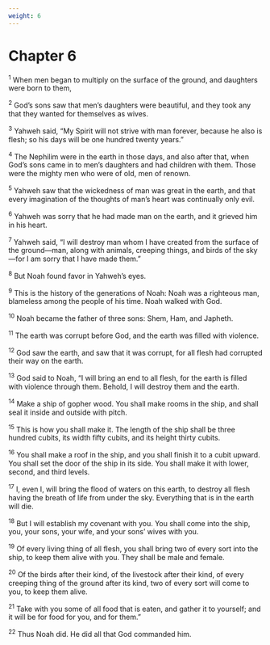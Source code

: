 ```yaml
---
weight: 6
---
```


# Chapter 6

<sup>1</sup> When men began to multiply on the surface of the ground, and daughters were born to them, 

<sup>2</sup> God’s sons saw that men’s daughters were beautiful, and they took any that they wanted for themselves as wives. 

<sup>3</sup> Yahweh said, “My Spirit will not strive with man forever, because he also is flesh; so his days will be one hundred twenty years.” 

<sup>4</sup> The Nephilim were in the earth in those days, and also after that, when God’s sons came in to men’s daughters and had children with them. Those were the mighty men who were of old, men of renown. 

<sup>5</sup> Yahweh saw that the wickedness of man was great in the earth, and that every imagination of the thoughts of man’s heart was continually only evil. 

<sup>6</sup> Yahweh was sorry that he had made man on the earth, and it grieved him in his heart. 

<sup>7</sup> Yahweh said, “I will destroy man whom I have created from the surface of the ground—man, along with animals, creeping things, and birds of the sky—for I am sorry that I have made them.” 

<sup>8</sup> But Noah found favor in Yahweh’s eyes. 

<sup>9</sup> This is the history of the generations of Noah: Noah was a righteous man, blameless among the people of his time. Noah walked with God. 

<sup>10</sup> Noah became the father of three sons: Shem, Ham, and Japheth. 

<sup>11</sup> The earth was corrupt before God, and the earth was filled with violence. 

<sup>12</sup> God saw the earth, and saw that it was corrupt, for all flesh had corrupted their way on the earth. 

<sup>13</sup> God said to Noah, “I will bring an end to all flesh, for the earth is filled with violence through them. Behold, I will destroy them and the earth. 

<sup>14</sup> Make a ship of gopher wood. You shall make rooms in the ship, and shall seal it inside and outside with pitch. 

<sup>15</sup> This is how you shall make it. The length of the ship shall be three hundred cubits, its width fifty cubits, and its height thirty cubits. 

<sup>16</sup> You shall make a roof in the ship, and you shall finish it to a cubit upward. You shall set the door of the ship in its side. You shall make it with lower, second, and third levels. 

<sup>17</sup> I, even I, will bring the flood of waters on this earth, to destroy all flesh having the breath of life from under the sky. Everything that is in the earth will die. 

<sup>18</sup> But I will establish my covenant with you. You shall come into the ship, you, your sons, your wife, and your sons’ wives with you. 

<sup>19</sup> Of every living thing of all flesh, you shall bring two of every sort into the ship, to keep them alive with you. They shall be male and female. 

<sup>20</sup> Of the birds after their kind, of the livestock after their kind, of every creeping thing of the ground after its kind, two of every sort will come to you, to keep them alive. 

<sup>21</sup> Take with you some of all food that is eaten, and gather it to yourself; and it will be for food for you, and for them.” 

<sup>22</sup> Thus Noah did. He did all that God commanded him. 


